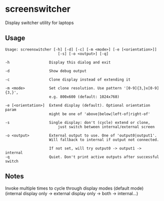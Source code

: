screenswitcher
==============

Display switcher utility for laptops

Usage
-----

	Usage: screenswitcher [-h] [-d] [-c] [-m <mode>] [-e [<orientation>]]
	                        [-s] [-o <output>] [-q]
	                        
	-h                  Display this dialog and exit
	
	-d                  Show debug output
	
	-c                  Clone display instead of extending it
	
	-m <mode>           Set clone resolution. Use pattern '[0-9]{3,}x[0-9]{3,}',
	                    e.g. 800x600 (default: 1024x768)
	                    
	-e [<orientation>]  Extend display (default). Optional orientation param
	                    might be one of 'above|below|left-of|right-of'
	                    
	-s                  Single display: don't (cycle) extend or clone,
                            just switch between internal/external screen
                            
	-o <output>         External output to use. One of 'output0|output1'.
	                    Will fallback to internal if output not connected.
	                    
	                    If not set, will try output0 -> output1 -> internal
	-q                  Quiet. Don't print active outputs after successful switch

Notes
-----

Invoke multiple times to cycle through display modes (default mode) 
(internal display only -> external display only -> both -> internal...)
